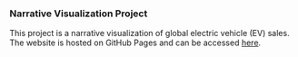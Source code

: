 ### Narrative Visualization Project
This project is a narrative visualization of global electric vehicle (EV) sales. The website is hosted on GitHub Pages and can be accessed [here](https://tinglur2.github.io/narrative-visualization/).
